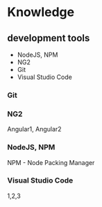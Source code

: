 # Knowledge

## development tools 
- NodeJS, NPM
- NG2
- Git
- Visual Studio Code

### Git

### NG2
Angular1, Angular2

### NodeJS, NPM
NPM - Node Packing Manager

### Visual Studio Code
1,2,3

